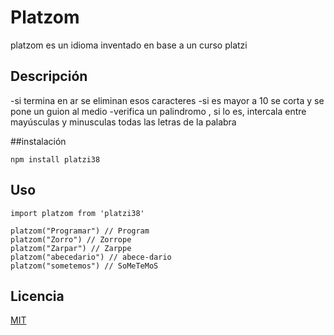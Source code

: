 # Platzom

platzom es un idioma inventado en base a un curso platzi

## Descripción

-si termina en ar se eliminan esos caracteres
-si es mayor a 10 se corta y se pone un guion al medio
-verifica un palindromo , si lo es, intercala entre mayúsculas y minusculas todas las letras de la palabra

##instalación 

```
npm install platzi38
```

## Uso

```
import platzom from 'platzi38'

platzom("Programar") // Program
platzom("Zorro") // Zorrope
platzom("Zarpar") // Zarppe
platzom("abecedario") // abece-dario
platzom("sometemos") // SoMeTeMoS
```

## Licencia

[MIT](https://opensource.org/licenses/MIT)